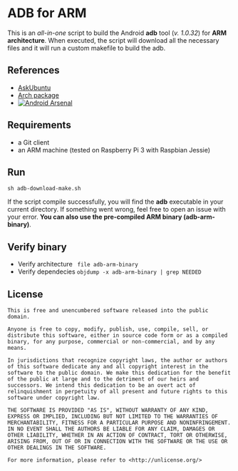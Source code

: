 # ADB for ARM

This is an *all-in-one* script to build the Android **adb** tool (*v. 1.0.32*) for **ARM architecture**. When executed, the script will download all the necessary files and it will run a custom makefile to build the adb.

References
--

 - [AskUbuntu]
 - [Arch package]
 - [![Android Arsenal](https://img.shields.io/badge/Android%20Arsenal-adb--arm-green.svg?style=flat)](https://android-arsenal.com/details/1/2232)


Requirements
--
 - a Git client
 - an ARM machine (tested on Raspberry Pi 3 with Raspbian Jessie)
 

Run
--
```
sh adb-download-make.sh
```
If the script compile successfully, you will find the **adb** executable in your current directory. If something went wrong, feel free to open an issue with your error. **You can also use the pre-compiled ARM binary (adb-arm-binary)**.

Verify binary
--
 - Verify architecture
``` file adb-arm-binary```
 - Verify dependecies
``` objdump -x adb-arm-binary | grep NEEDED ```

License
----

```
This is free and unencumbered software released into the public domain.

Anyone is free to copy, modify, publish, use, compile, sell, or
distribute this software, either in source code form or as a compiled
binary, for any purpose, commercial or non-commercial, and by any
means.

In jurisdictions that recognize copyright laws, the author or authors
of this software dedicate any and all copyright interest in the
software to the public domain. We make this dedication for the benefit
of the public at large and to the detriment of our heirs and
successors. We intend this dedication to be an overt act of
relinquishment in perpetuity of all present and future rights to this
software under copyright law.

THE SOFTWARE IS PROVIDED "AS IS", WITHOUT WARRANTY OF ANY KIND,
EXPRESS OR IMPLIED, INCLUDING BUT NOT LIMITED TO THE WARRANTIES OF
MERCHANTABILITY, FITNESS FOR A PARTICULAR PURPOSE AND NONINFRINGEMENT.
IN NO EVENT SHALL THE AUTHORS BE LIABLE FOR ANY CLAIM, DAMAGES OR
OTHER LIABILITY, WHETHER IN AN ACTION OF CONTRACT, TORT OR OTHERWISE,
ARISING FROM, OUT OF OR IN CONNECTION WITH THE SOFTWARE OR THE USE OR
OTHER DEALINGS IN THE SOFTWARE.

For more information, please refer to <http://unlicense.org/>
```

[AskUbuntu]:http://askubuntu.com/questions/638256/adb-on-arm7-with-ubuntu-14-04
[Arch package]:https://git.archlinux.org/svntogit/community.git/commit/?h=packages/android-tools&id=6a03c4736c9734f5ac3d6b5b912605690a6eaa5f